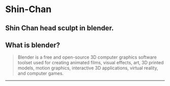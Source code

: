 # Shin-Chan
Shin Chan head sculpt in blender.
---
## What is blender?
>Blender is a free and open-source 3D computer graphics software toolset used for creating animated films, visual effects, art, 3D printed models, motion graphics, interactive 3D applications, virtual reality, and computer games.
---
